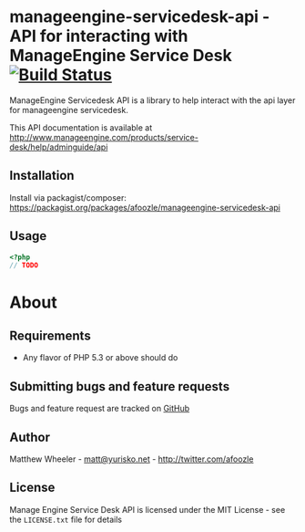 manageengine-servicedesk-api - API for interacting with ManageEngine Service Desk [![Build Status](https://secure.travis-ci.org/afoozle/manageengine-servicedesk-api.png)](http://travis-ci.org/afoozle/manageengine-servicedesk-api)
==============================

ManageEngine Servicedesk API is a library to help interact with the
api layer for manageengine servicedesk.

This API documentation is available at http://www.manageengine.com/products/service-desk/help/adminguide/api

Installation
------------

Install via packagist/composer: https://packagist.org/packages/afoozle/manageengine-servicedesk-api

Usage
-----

```php
<?php
// TODO
```

About
=====

Requirements
------------

- Any flavor of PHP 5.3 or above should do

Submitting bugs and feature requests
------------------------------------

Bugs and feature request are tracked on [GitHub](https://github.com/afoozle/manageengine-servicedesk-api/issues)

Author
------

Matthew Wheeler - <matt@yurisko.net> - <http://twitter.com/afoozle><br />

License
-------

Manage Engine Service Desk API  is licensed under the MIT License - see the `LICENSE.txt` file for details
